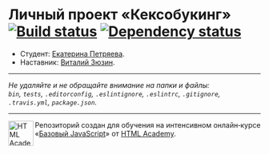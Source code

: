 # Личный проект «Кексобукинг» [![Build status][travis-image]][travis-url] [![Dependency status][dependency-image]][dependency-url]

* Студент: [Екатерина Петряева](https://up.htmlacademy.ru/javascript/8/user/55722).
* Наставник: [Виталий Зюзин](https://htmlacademy.ru/profile/juwain).

---

_Не удаляйте и не обращайте внимание на папки и файлы:_<br>
_`bin`, `tests`, `.editorconfig`, `.eslintignore`, `.eslintrc`, `.gitignore`, `.travis.yml`, `package.json`._

---

<a href="https://htmlacademy.ru/intensive/javascript"><img align="left" width="50" height="50" title="HTML Academy" src="https://up.htmlacademy.ru/static/img/intensive/javascript/logo-for-github.svg"></a>

Репозиторий создан для обучения на интенсивном онлайн‑курсе «[Базовый JavaScript](https://htmlacademy.ru/intensive/javascript)» от [HTML Academy](https://htmlacademy.ru).

[travis-image]: https://travis-ci.org/htmlacademy-javascript/55722-keksobooking.svg?branch=master
[travis-url]: https://travis-ci.org/htmlacademy-javascript/55722-keksobooking
[dependency-image]: https://david-dm.org/htmlacademy-javascript/55722-keksobooking.svg?style=flat-square
[dependency-url]: https://david-dm.org/htmlacademy-javascript/55722-keksobooking
